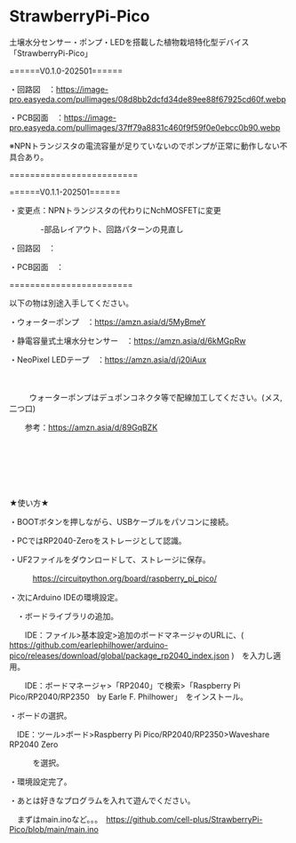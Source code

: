# StrawberryPi-Pico
土壌水分センサー・ポンプ・LEDを搭載した植物栽培特化型デバイス「StrawberryPi-Pico」

======V0.1.0-202501======

・回路図　：https://image-pro.easyeda.com/pullimages/08d8bb2dcfd34de89ee88f67925cd60f.webp

・PCB図面　：https://image-pro.easyeda.com/pullimages/37ff79a8831c460f9f59f0e0ebcc0b90.webp

※NPNトランジスタの電流容量が足りていないのでポンプが正常に動作しない不具合あり。

=========================

======V0.1.1-202501======

・変更点：NPNトランジスタの代わりにNchMOSFETに変更

　　　　-部品レイアウト、回路パターンの見直し

・回路図　：

・PCB図面　：

========================

 

以下の物は別途入手してください。

・ウォーターポンプ　：https://amzn.asia/d/5MyBmeY

・静電容量式土壌水分センサー　：https://amzn.asia/d/6kMGpRw

・NeoPixel LEDテープ　：https://amzn.asia/d/j20iAux

　

　
　
ウォーターポンプはデュポンコネクタ等で配線加工してください。(メス,二つ口)

　　参考：https://amzn.asia/d/89GqBZK

　　

　　

　　

    
 ★使い方★
 
・BOOTボタンを押しながら、USBケーブルをパソコンに接続。

・PCではRP2040-Zeroをストレージとして認識。

・UF2ファイルをダウンロードして、ストレージに保存。

　　　https://circuitpython.org/board/raspberry_pi_pico/

・次にArduino IDEの環境設定。

　・ボードライブラリの追加。
 
　　IDE：ファイル>基本設定>追加のボードマネージャのURLに、( https://github.com/earlephilhower/arduino-pico/releases/download/global/package_rp2040_index.json )　を入力し適用。
  
　　IDE：ボードマネージャ>「RP2040」で検索>「Raspberry Pi Pico/RP2040/RP2350　by Earle F. Philhower」　をインストール。

・ボードの選択。

　IDE：ツール>ボード>Raspberry Pi Pico/RP2040/RP2350>Waveshare RP2040 Zero

　　　を選択。

・環境設定完了。

・あとは好きなプログラムを入れて遊んでください。

　まずはmain.inoなど。。。　https://github.com/cell-plus/StrawberryPi-Pico/blob/main/main.ino

 
